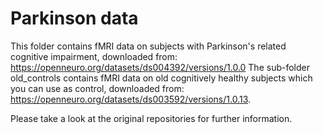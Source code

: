 # Parkinson data

This folder contains fMRI data on subjects with Parkinson's related cognitive impairment, downloaded from: https://openneuro.org/datasets/ds004392/versions/1.0.0
The sub-folder old_controls contains fMRI data on old cognitively healthy subjects which you can use as control, downloaded from: https://openneuro.org/datasets/ds003592/versions/1.0.13.

Please take a look at the original repositories for further information.